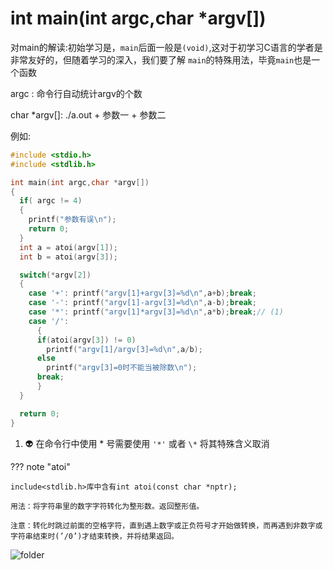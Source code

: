 # int main(int argc,char *argv[])

对main的解读:初始学习是，`main`后面一般是`(void)`,这对于初学习C语言的学者是非常友好的，但随着学习的深入，我们要了解
`main`的特殊用法，毕竟`main`也是一个函数

argc : 命令行自动统计argv的个数

char *argv[]:  ./a.out + 参数一 + 参数二

例如:

```c
#include <stdio.h>
#include <stdlib.h>

int main(int argc,char *argv[])
{
  if( argc != 4)
  {
    printf("参数有误\n");
    return 0;
  }
  int a = atoi(argv[1]);
  int b = atoi(argv[3]);

  switch(*argv[2])
  {
    case '+': printf("argv[1]+argv[3]=%d\n",a+b);break;
    case '-': printf("argv[1]-argv[3]=%d\n",a-b);break;
    case '*': printf("argv[1]*argv[3]=%d\n",a*b);break;// (1)
    case '/': 
      {
      if(atoi(argv[3]) != 0) 
        printf("argv[1]/argv[3]=%d\n",a/b);
      else 
        printf("argv[3]=0时不能当被除数\n");
      break;
      }
  }

  return 0;
}
```

1. :alien: 在命令行中使用 * 号需要使用 `'*'` 或者 `\*` 将其特殊含义取消

??? note "atoi"
    
    include<stdlib.h>库中含有int atoi(const char *nptr);

    用法：将字符串里的数字字符转化为整形数。返回整形值。

    注意：转化时跳过前面的空格字符，直到遇上数字或正负符号才开始做转换，而再遇到非数字或字符串结束时(’/0’)才结束转换，并将结果返回。

    
![folder](https://pic.imgdb.cn/item/6513da40c458853aef39033a/folder.png)




